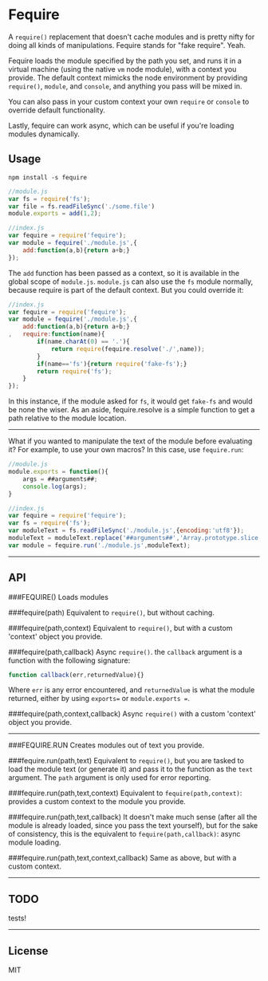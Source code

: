 # Fequire

A `require()` replacement that doesn't cache modules and is pretty nifty for doing all kinds of manipulations. Fequire stands for "fake require". Yeah.

Fequire loads the module specified by the path you set, and runs it in a virtual machine (using the native `vm` node module), with a context you provide. The default context mimicks the node environment by providing `require()`, `module`, and `console`, and anything you pass will be mixed in.

You can also pass in your custom context your own `require` or `console` to override default functionality.

Lastly, fequire can work async, which can be useful if you're loading modules dynamically.

## Usage

```
npm install -s fequire
```

```js
//module.js
var fs = require('fs');
var file = fs.readFileSync('./some.file')
module.exports = add(1,2);
```

```js
//index.js
var fequire = require('fequire');
var module = fequire('./module.js',{
    add:function(a,b){return a+b;}
});
```

The `add` function has been passed as a context, so it is available in the global scope of `module.js`. `module.js` can also use the `fs` module normally, because require is part of the default context. But you could override it:

```js
//index.js
var fequire = require('fequire');
var module = fequire('./module.js',{
    add:function(a,b){return a+b;}
,   require:function(name){
        if(name.charAt(0) == '.'){
            return require(fequire.resolve('./',name));
        }
        if(name=='fs'){return require('fake-fs');}
        return require('fs');
    }
});
```

In this instance, if the module asked for `fs`, it would get `fake-fs` and would be none the wiser. As an aside, fequire.resolve is a simple function to get a path relative to the module location.

----

What if you wanted to manipulate the text of the module before evaluating it? For example, to use your own macros? In this case, use `fequire.run`:

```js
//module.js
module.exports = function(){
    args = ##arguments##;
    console.log(args);
}
```


```js
//index.js
var fequire = require('fequire');
var fs = require('fs');
var moduleText = fs.readFileSync('./module.js',{encoding:'utf8'});
moduleText = moduleText.replace('##arguments##','Array.prototype.slice.call(arguments);');
var module = fequire.run('./module.js',moduleText);
```

-----

## API

###FEQUIRE()
Loads modules

###fequire(path)
Equivalent to `require()`, but without caching.

###fequire(path,context)
Equivalent to `require()`, but with a custom 'context' object you provide.

###fequire(path,callback)
Async `require()`. the `callback` argument is a function with the following signature:
```js
function callback(err,returnedValue){}
```
Where `err` is any error encountered, and `returnedValue` is what the module returned, either by using `exports=` or `module.exports =`.

###fequire(path,context,callback)
Async `require()` with a custom 'context' object you provide.

----

###FEQUIRE.RUN
Creates modules out of text you provide.

###fequire.run(path,text)
Equivalent to `require()`, but you are tasked to load the module text (or generate it) and pass it to the function as the `text` argument. The `path` argument is only used for error reporting.

###fequire.run(path,text,context)
Equivalent to `fequire(path,context)`: provides a custom context to the module you provide.

###fequire.run(path,text,callback)
It doesn't make much sense (after all the module is already loaded, since you pass the text yourself), but for the sake of consistency, this is the equivalent to `fequire(path,callback)`: async module loading.

###fequire.run(path,text,context,callback)
Same as above, but with a custom context.

----

## TODO
tests!

----

## License

MIT